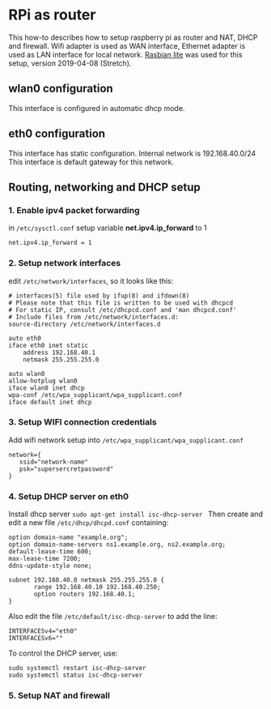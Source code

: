 # RPi as router
This how-to describes how to setup raspberry pi as router and NAT, DHCP and firewall.
Wifi adapter is used as WAN interface, Ethernet adapter is used as LAN interface for local network.
[Rasbian lite](https://www.raspberrypi.org/downloads/raspbian/) was used for this setup, version 2019-04-08 (Stretch). 

## wlan0 configuration
This interface is configured in automatic dhcp mode.

## eth0 configuration
This interface has static configuration. Internal network is 192.168.40.0/24 
This interface is default gateway for this network.

## Routing, networking and DHCP setup

### 1. Enable ipv4 packet forwarding
in ``/etc/sysctl.conf`` setup variable __net.ipv4.ip_forward__ to 1
```
net.ipv4.ip_forward = 1
```

### 2. Setup network interfaces
edit ``/etc/network/interfaces``, so it looks like this:
```
# interfaces(5) file used by ifup(8) and ifdown(8)
# Please note that this file is written to be used with dhcpcd
# For static IP, consult /etc/dhcpcd.conf and 'man dhcpcd.conf'
# Include files from /etc/network/interfaces.d:
source-directory /etc/network/interfaces.d

auto eth0
iface eth0 inet static
    address 192.168.40.1
    netmask 255.255.255.0

auto wlan0
allow-hotplug wlan0
iface wlan0 inet dhcp
wpa-conf /etc/wpa_supplicant/wpa_supplicant.conf
iface default inet dhcp
```

### 3. Setup WIFI connection credentials
Add wifi network setup into ``/etc/wpa_supplicant/wpa_supplicant.conf``
```
network={
   ssid="network-name"
   psk="supersercretpassword"
}

```

### 4. Setup DHCP server on eth0
Install dhcp server ``sudo apt-get install isc-dhcp-server ``
Then create and edit a new file ``/etc/dhcp/dhcpd.conf`` containing:
```
option domain-name "example.org";
option domain-name-servers ns1.example.org, ns2.example.org;
default-lease-time 600;
max-lease-time 7200;
ddns-update-style none;

subnet 192.168.40.0 netmask 255.255.255.0 {
       range 192.168.40.10 192.168.40.250;
       option routers 192.168.40.1;
}
```
Also edit the file ``/etc/default/isc-dhcp-server`` to add the line:
```
INTERFACESv4="eth0"
INTERFACESv6=""
```
To control the DHCP server, use:
```
sudo systemctl restart isc-dhcp-server
sudo systemctl status isc-dhcp-server
```


### 5. Setup NAT and firewall

